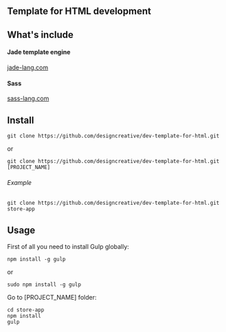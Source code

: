## Template for HTML development

## What's include
#### Jade template engine
[jade-lang.com](http://jade-lang.com/)
#### Sass
[sass-lang.com](http://sass-lang.com/)

## Install

```
git clone https://github.com/designcreative/dev-template-for-html.git
```

or

```
git clone https://github.com/designcreative/dev-template-for-html.git [PROJECT_NAME]
```

###### Example
```
git clone https://github.com/designcreative/dev-template-for-html.git store-app
```


## Usage

First of all you need to install Gulp globally:
```
npm install -g gulp
```
or
```
sudo npm install -g gulp
```

Go to [PROJECT_NAME] folder:

```
cd store-app
npm install
gulp
```
